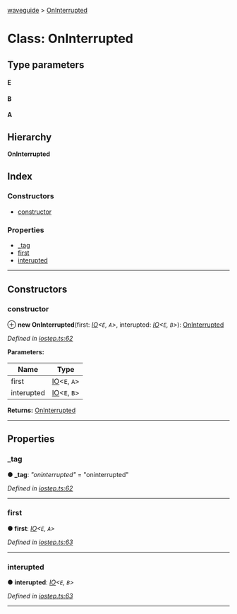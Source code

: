 [waveguide](../README.md) > [OnInterrupted](../classes/oninterrupted.md)

# Class: OnInterrupted

## Type parameters
#### E 
#### B 
#### A 
## Hierarchy

**OnInterrupted**

## Index

### Constructors

* [constructor](oninterrupted.md#constructor)

### Properties

* [_tag](oninterrupted.md#_tag)
* [first](oninterrupted.md#first)
* [interupted](oninterrupted.md#interupted)

---

## Constructors

<a id="constructor"></a>

###  constructor

⊕ **new OnInterrupted**(first: *[IO](io.md)<`E`, `A`>*, interupted: *[IO](io.md)<`E`, `B`>*): [OnInterrupted](oninterrupted.md)

*Defined in [iostep.ts:62](https://github.com/rzeigler/waveguide/blob/79b3787/packages/waveguide/src/iostep.ts#L62)*

**Parameters:**

| Name | Type |
| ------ | ------ |
| first | [IO](io.md)<`E`, `A`> |
| interupted | [IO](io.md)<`E`, `B`> |

**Returns:** [OnInterrupted](oninterrupted.md)

___

## Properties

<a id="_tag"></a>

###  _tag

**● _tag**: *"oninterrupted"* = "oninterrupted"

*Defined in [iostep.ts:62](https://github.com/rzeigler/waveguide/blob/79b3787/packages/waveguide/src/iostep.ts#L62)*

___
<a id="first"></a>

###  first

**● first**: *[IO](io.md)<`E`, `A`>*

*Defined in [iostep.ts:63](https://github.com/rzeigler/waveguide/blob/79b3787/packages/waveguide/src/iostep.ts#L63)*

___
<a id="interupted"></a>

###  interupted

**● interupted**: *[IO](io.md)<`E`, `B`>*

*Defined in [iostep.ts:63](https://github.com/rzeigler/waveguide/blob/79b3787/packages/waveguide/src/iostep.ts#L63)*

___

